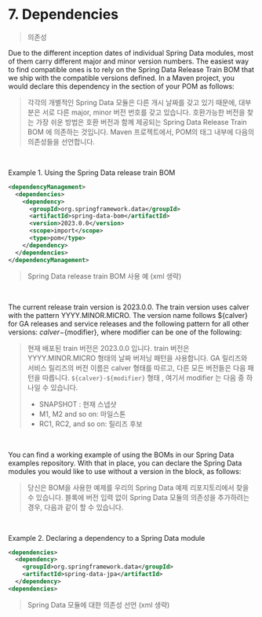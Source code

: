 # 7. Dependencies
> 의존성 

Due to the different inception dates of individual Spring Data modules, most of them carry different major and minor version numbers.
The easiest way to find compatible ones is to rely on the Spring Data Release Train BOM that we ship with the compatible versions defined.
In a Maven project, you would declare this dependency in the <dependencyManagement /> section of your POM as follows:

> 각각의 개별적인 Spring Data 모듈은 다른 개시 날짜를 갖고 있기 때문에, 대부분은 서로 다른 major, minor 버전 번호를 갖고 있습니다. 
> 호환가능한 버전을 찾는 가장 쉬운 방법은 호환 버전과 함께 제공되는 Spring Data Release Train BOM 에 의존하는 것입니다.
> Maven 프로젝트에서, POM의 <dependencyManagement /> 태그 내부에 다음의 의존성들을 선언합니다.

<br>

Example 1. Using the Spring Data release train BOM
```xml
<dependencyManagement>
  <dependencies>
    <dependency>
      <groupId>org.springframework.data</groupId>
      <artifactId>spring-data-bom</artifactId>
      <version>2023.0.0</version>
      <scope>import</scope>
      <type>pom</type>
    </dependency>
  </dependencies>
</dependencyManagement>

```


> Spring Data release train BOM 사용 예
> (xml 생략)

<br>

The current release train version is 2023.0.0.
The train version uses calver with the pattern YYYY.MINOR.MICRO.
The version name follows ${calver} for GA releases and service releases and the following pattern for all other versions:
${calver}-${modifier}, where modifier can be one of the following:

> 현재 배포된 train 버전은 2023.0.0 입니다.
> train 버전은 YYYY.MINOR.MICRO 형태의 날짜 버저닝 패턴을 사용합니다. 
> GA 릴리즈와 서비스 릴리즈의 버전 이름은 calver 형태를 따르고, 다른 모든 버전들은 다음 패턴을 따릅니다. 
> `${calver}-${modifier}` 형태 , 여기서 modifier 는 다음 중 하나일 수 있습니다.
> - SNAPSHOT : 현재 스냅샷
> - M1, M2 and so on: 마일스톤 
> - RC1, RC2, and so on: 릴리즈 후보

<br>

You can find a working example of using the BOMs in our Spring Data examples repository.
With that in place, you can declare the Spring Data modules you would like to use without a version in the <dependencies /> block, as follows:

> 당신은 BOM을 사용한 예제를 우리의 Spring Data 예제 리포지토리에서 찾을 수 있습니다.
> <dependencies /> 블록에 버전 입력 없이 Spring Data 모듈의 의존성을 추가하려는 경우, 다음과 같이 할 수 있습니다.

<br>

Example 2. Declaring a dependency to a Spring Data module
```xml
<dependencies>
  <dependency>
    <groupId>org.springframework.data</groupId>
    <artifactId>spring-data-jpa</artifactId>
  </dependency>
<dependencies>
```

> Spring Data 모듈에 대한 의존성 선언
> (xml 생략)